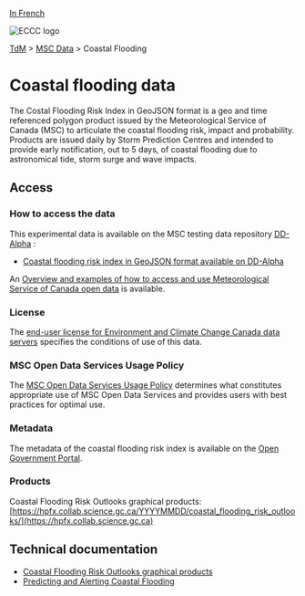 [In French](readme_coastal-flooding_fr.md)

![ECCC logo](../../img_eccc-logo.png)

[TdM](../../readme_en.md) > [MSC Data](../readme_en.md) > Coastal Flooding

# Coastal flooding data

The Costal Flooding Risk Index in GeoJSON format is a geo and time referenced polygon product issued by the Meteorological Service of Canada (MSC) to articulate the coastal flooding risk, impact and probability. Products are issued daily by Storm Prediction Centres and intended to provide early notification, out to 5 days, of coastal flooding due to astronomical tide, storm surge and wave impacts.

## Access

### How to access the data

This experimental data is available on the MSC testing data repository [DD-Alpha](../../msc-datamart/readme_en.md) :

* [Coastal flooding risk index in GeoJSON format available on DD-Alpha](readme_coastal-flooding-risk-index-datamart_en.md) 

An [Overview and examples of how to access and use Meteorological Service of Canada open data](../../usage/readme_en.md) is available. 

### License

The [end-user license for Environment and Climate Change Canada data servers](../../licence/readme_en.md) specifies the conditions of use of this data.

### MSC Open Data Services Usage Policy

The [MSC Open Data Services Usage Policy](../../usage-policy/readme_en.md) determines what constitutes appropriate use of MSC Open Data Services and provides users with best practices for optimal use.

### Metadata

The metadata of the coastal flooding risk index is available on the [Open Government Portal](https://catalogue.ec.gc.ca/geonetwork/srv/eng/catalog.search#/metadata/3e0f265d-f33d-477f-b113-8e9c43c689b1).

### Products

Coastal Flooding Risk Outlooks graphical products: [https://hpfx.collab.science.gc.ca/YYYYMMDD/coastal_flooding_risk_outlooks/](https://hpfx.collab.science.gc.ca)

## Technical documentation

* [Coastal Flooding Risk Outlooks graphical products](https://hpfx.collab.science.gc.ca/docs/coastal_flooding_risk_outlooks/CoastalFloodingRiskOutlook_Specs_Graphical_1A_EN.pdf) 
* [Predicting and Alerting Coastal Flooding](https://www.canada.ca/en/services/environment/weather/other-services/coastal-flooding-prediction-alert.html)
